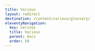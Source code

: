 ```yaml
---
title: Various
layout: redirect
destination: /content/various/glossary/
eleventyNavigation:
  key: various
  title: Various
  parent: docs
  order: 50
---
```

